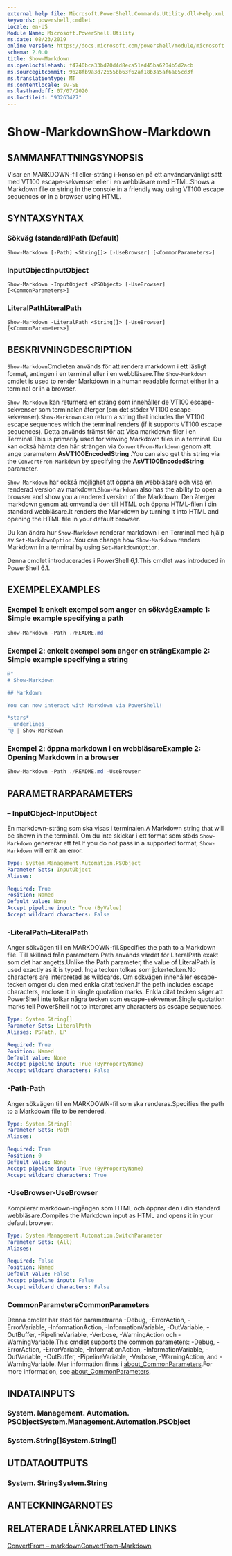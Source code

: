 ```yaml
---
external help file: Microsoft.PowerShell.Commands.Utility.dll-Help.xml
keywords: powershell,cmdlet
Locale: en-US
Module Name: Microsoft.PowerShell.Utility
ms.date: 08/23/2019
online version: https://docs.microsoft.com/powershell/module/microsoft.powershell.utility/show-markdown?view=powershell-7.1&WT.mc_id=ps-gethelp
schema: 2.0.0
title: Show-Markdown
ms.openlocfilehash: f4740bca33bd70d4d8eca51ed45ba6204b5d2acb
ms.sourcegitcommit: 9b28fb9a3d72655bb63f62af18b3a5af6a05cd3f
ms.translationtype: MT
ms.contentlocale: sv-SE
ms.lasthandoff: 07/07/2020
ms.locfileid: "93263427"
---
```

# <span data-ttu-id="37c85-103">Show-Markdown</span><span class="sxs-lookup"><span data-stu-id="37c85-103">Show-Markdown</span></span>

## <span data-ttu-id="37c85-104">SAMMANFATTNING</span><span class="sxs-lookup"><span data-stu-id="37c85-104">SYNOPSIS</span></span>
<span data-ttu-id="37c85-105">Visar en MARKDOWN-fil eller-sträng i-konsolen på ett användarvänligt sätt med VT100 escape-sekvenser eller i en webbläsare med HTML.</span><span class="sxs-lookup"><span data-stu-id="37c85-105">Shows a Markdown file or string in the console in a friendly way using VT100 escape sequences or in a browser using HTML.</span></span>

## <span data-ttu-id="37c85-106">SYNTAX</span><span class="sxs-lookup"><span data-stu-id="37c85-106">SYNTAX</span></span>

### <span data-ttu-id="37c85-107">Sökväg (standard)</span><span class="sxs-lookup"><span data-stu-id="37c85-107">Path (Default)</span></span>

```
Show-Markdown [-Path] <String[]> [-UseBrowser] [<CommonParameters>]
```

### <span data-ttu-id="37c85-108">InputObject</span><span class="sxs-lookup"><span data-stu-id="37c85-108">InputObject</span></span>

```
Show-Markdown -InputObject <PSObject> [-UseBrowser] [<CommonParameters>]
```

### <span data-ttu-id="37c85-109">LiteralPath</span><span class="sxs-lookup"><span data-stu-id="37c85-109">LiteralPath</span></span>

```
Show-Markdown -LiteralPath <String[]> [-UseBrowser] [<CommonParameters>]
```

## <span data-ttu-id="37c85-110">BESKRIVNING</span><span class="sxs-lookup"><span data-stu-id="37c85-110">DESCRIPTION</span></span>

<span data-ttu-id="37c85-111">`Show-Markdown`Cmdleten används för att rendera markdown i ett läsligt format, antingen i en terminal eller i en webbläsare.</span><span class="sxs-lookup"><span data-stu-id="37c85-111">The `Show-Markdown` cmdlet is used to render Markdown in a human readable format either in a terminal or in a browser.</span></span>

<span data-ttu-id="37c85-112">`Show-Markdown` kan returnera en sträng som innehåller de VT100 escape-sekvenser som terminalen återger (om det stöder VT100 escape-sekvenser).</span><span class="sxs-lookup"><span data-stu-id="37c85-112">`Show-Markdown` can return a string that includes the VT100 escape sequences which the terminal renders (if it supports VT100 escape sequences).</span></span> <span data-ttu-id="37c85-113">Detta används främst för att Visa markdown-filer i en Terminal.</span><span class="sxs-lookup"><span data-stu-id="37c85-113">This is primarily used for viewing Markdown files in a terminal.</span></span> <span data-ttu-id="37c85-114">Du kan också hämta den här strängen via `ConvertFrom-Markdown` genom att ange parametern **AsVT100EncodedString** .</span><span class="sxs-lookup"><span data-stu-id="37c85-114">You can also get this string via the `ConvertFrom-Markdown` by specifying the **AsVT100EncodedString** parameter.</span></span>

<span data-ttu-id="37c85-115">`Show-Markdown` har också möjlighet att öppna en webbläsare och visa en renderad version av markdown.</span><span class="sxs-lookup"><span data-stu-id="37c85-115">`Show-Markdown` also has the ability to open a browser and show you a rendered version of the Markdown.</span></span> <span data-ttu-id="37c85-116">Den återger markdown genom att omvandla den till HTML och öppna HTML-filen i din standard webbläsare.</span><span class="sxs-lookup"><span data-stu-id="37c85-116">It renders the Markdown by turning it into HTML and opening the HTML file in your default browser.</span></span>

<span data-ttu-id="37c85-117">Du kan ändra hur `Show-Markdown` renderar markdown i en Terminal med hjälp av `Set-MarkdownOption` .</span><span class="sxs-lookup"><span data-stu-id="37c85-117">You can change how `Show-Markdown` renders Markdown in a terminal by using `Set-MarkdownOption`.</span></span>

<span data-ttu-id="37c85-118">Denna cmdlet introducerades i PowerShell 6,1.</span><span class="sxs-lookup"><span data-stu-id="37c85-118">This cmdlet was introduced in PowerShell 6.1.</span></span>

## <span data-ttu-id="37c85-119">EXEMPEL</span><span class="sxs-lookup"><span data-stu-id="37c85-119">EXAMPLES</span></span>

### <span data-ttu-id="37c85-120">Exempel 1: enkelt exempel som anger en sökväg</span><span class="sxs-lookup"><span data-stu-id="37c85-120">Example 1: Simple example specifying a path</span></span>

```powershell
Show-Markdown -Path ./README.md
```

### <span data-ttu-id="37c85-121">Exempel 2: enkelt exempel som anger en sträng</span><span class="sxs-lookup"><span data-stu-id="37c85-121">Example 2: Simple example specifying a string</span></span>

```powershell
@"
# Show-Markdown

## Markdown

You can now interact with Markdown via PowerShell!

*stars*
__underlines__
"@ | Show-Markdown
```

### <span data-ttu-id="37c85-122">Exempel 2: öppna markdown i en webbläsare</span><span class="sxs-lookup"><span data-stu-id="37c85-122">Example 2: Opening Markdown in a browser</span></span>

```powershell
Show-Markdown -Path ./README.md -UseBrowser
```

## <span data-ttu-id="37c85-123">PARAMETRAR</span><span class="sxs-lookup"><span data-stu-id="37c85-123">PARAMETERS</span></span>

### <span data-ttu-id="37c85-124">– InputObject</span><span class="sxs-lookup"><span data-stu-id="37c85-124">-InputObject</span></span>

<span data-ttu-id="37c85-125">En markdown-sträng som ska visas i terminalen.</span><span class="sxs-lookup"><span data-stu-id="37c85-125">A Markdown string that will be shown in the terminal.</span></span> <span data-ttu-id="37c85-126">Om du inte skickar i ett format som stöds `Show-Markdown` genererar ett fel.</span><span class="sxs-lookup"><span data-stu-id="37c85-126">If you do not pass in a supported format, `Show-Markdown` will emit an error.</span></span>

```yaml
Type: System.Management.Automation.PSObject
Parameter Sets: InputObject
Aliases:

Required: True
Position: Named
Default value: None
Accept pipeline input: True (ByValue)
Accept wildcard characters: False
```

### <span data-ttu-id="37c85-127">-LiteralPath</span><span class="sxs-lookup"><span data-stu-id="37c85-127">-LiteralPath</span></span>

<span data-ttu-id="37c85-128">Anger sökvägen till en MARKDOWN-fil.</span><span class="sxs-lookup"><span data-stu-id="37c85-128">Specifies the path to a Markdown file.</span></span> <span data-ttu-id="37c85-129">Till skillnad från parametern Path används värdet för LiteralPath exakt som det har angetts.</span><span class="sxs-lookup"><span data-stu-id="37c85-129">Unlike the Path parameter, the value of LiteralPath is used exactly as it is typed.</span></span> <span data-ttu-id="37c85-130">Inga tecken tolkas som jokertecken.</span><span class="sxs-lookup"><span data-stu-id="37c85-130">No characters are interpreted as wildcards.</span></span> <span data-ttu-id="37c85-131">Om sökvägen innehåller escape-tecken omger du den med enkla citat tecken.</span><span class="sxs-lookup"><span data-stu-id="37c85-131">If the path includes escape characters, enclose it in single quotation marks.</span></span> <span data-ttu-id="37c85-132">Enkla citat tecken säger att PowerShell inte tolkar några tecken som escape-sekvenser.</span><span class="sxs-lookup"><span data-stu-id="37c85-132">Single quotation marks tell PowerShell not to interpret any characters as escape sequences.</span></span>

```yaml
Type: System.String[]
Parameter Sets: LiteralPath
Aliases: PSPath, LP

Required: True
Position: Named
Default value: None
Accept pipeline input: True (ByPropertyName)
Accept wildcard characters: False
```

### <span data-ttu-id="37c85-133">-Path</span><span class="sxs-lookup"><span data-stu-id="37c85-133">-Path</span></span>

<span data-ttu-id="37c85-134">Anger sökvägen till en MARKDOWN-fil som ska renderas.</span><span class="sxs-lookup"><span data-stu-id="37c85-134">Specifies the path to a Markdown file to be rendered.</span></span>

```yaml
Type: System.String[]
Parameter Sets: Path
Aliases:

Required: True
Position: 0
Default value: None
Accept pipeline input: True (ByPropertyName)
Accept wildcard characters: True
```

### <span data-ttu-id="37c85-135">-UseBrowser</span><span class="sxs-lookup"><span data-stu-id="37c85-135">-UseBrowser</span></span>

<span data-ttu-id="37c85-136">Kompilerar markdown-ingången som HTML och öppnar den i din standard webbläsare.</span><span class="sxs-lookup"><span data-stu-id="37c85-136">Compiles the Markdown input as HTML and opens it in your default browser.</span></span>

```yaml
Type: System.Management.Automation.SwitchParameter
Parameter Sets: (All)
Aliases:

Required: False
Position: Named
Default value: False
Accept pipeline input: False
Accept wildcard characters: False
```

### <span data-ttu-id="37c85-137">CommonParameters</span><span class="sxs-lookup"><span data-stu-id="37c85-137">CommonParameters</span></span>

<span data-ttu-id="37c85-138">Denna cmdlet har stöd för parametrarna -Debug, -ErrorAction, -ErrorVariable, -InformationAction, -InformationVariable, -OutVariable, -OutBuffer, -PipelineVariable, -Verbose, -WarningAction och -WarningVariable.</span><span class="sxs-lookup"><span data-stu-id="37c85-138">This cmdlet supports the common parameters: -Debug, -ErrorAction, -ErrorVariable, -InformationAction, -InformationVariable, -OutVariable, -OutBuffer, -PipelineVariable, -Verbose, -WarningAction, and -WarningVariable.</span></span> <span data-ttu-id="37c85-139">Mer information finns i [about_CommonParameters](https://go.microsoft.com/fwlink/?LinkID=113216).</span><span class="sxs-lookup"><span data-stu-id="37c85-139">For more information, see [about_CommonParameters](https://go.microsoft.com/fwlink/?LinkID=113216).</span></span>

## <span data-ttu-id="37c85-140">INDATA</span><span class="sxs-lookup"><span data-stu-id="37c85-140">INPUTS</span></span>

### <span data-ttu-id="37c85-141">System. Management. Automation. PSObject</span><span class="sxs-lookup"><span data-stu-id="37c85-141">System.Management.Automation.PSObject</span></span>

### <span data-ttu-id="37c85-142">System.String[]</span><span class="sxs-lookup"><span data-stu-id="37c85-142">System.String[]</span></span>

## <span data-ttu-id="37c85-143">UTDATA</span><span class="sxs-lookup"><span data-stu-id="37c85-143">OUTPUTS</span></span>

### <span data-ttu-id="37c85-144">System. String</span><span class="sxs-lookup"><span data-stu-id="37c85-144">System.String</span></span>

## <span data-ttu-id="37c85-145">ANTECKNINGAR</span><span class="sxs-lookup"><span data-stu-id="37c85-145">NOTES</span></span>

## <span data-ttu-id="37c85-146">RELATERADE LÄNKAR</span><span class="sxs-lookup"><span data-stu-id="37c85-146">RELATED LINKS</span></span>

[<span data-ttu-id="37c85-147">ConvertFrom – markdown</span><span class="sxs-lookup"><span data-stu-id="37c85-147">ConvertFrom-Markdown</span></span>](ConvertFrom-Markdown.md)

